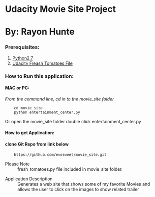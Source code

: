 # Udacity Movie Site Project 
# By: **Rayon Hunte**

### Prerequisites:
1. [Python2.7](https://www.python.org/downloads/https://www.python.org/downloads)
2. [Udacity Freash Tomatoes File](https://github.com/adarsh0806/ud036_StarterCode/blob/master/fresh_tomatoes.py) 

### How to Run this application:

#### MAC or PC:
*From the command line, cd in to the movie_site folder*
``` 
    cd movie_site
    python entertainment_center.py
```
Or open the movie_site folder double click entertainment_center.py

#### How to get Application: 
#### clone Git Repo from link below
```
    https://github.com/evosweet/movie_site.git
```

<dl>
    <dt>Please Note</dt>
    <dd>fresh_tomatoes.py file included in movie_site folder.</dd>
</dl>

<dl>
    <dt>Application Description</dt>
    <dd>Generates a web site that shows some of my favorite Movies and 
        allows the user to click on the images to show related trailer</dd>
</dl>